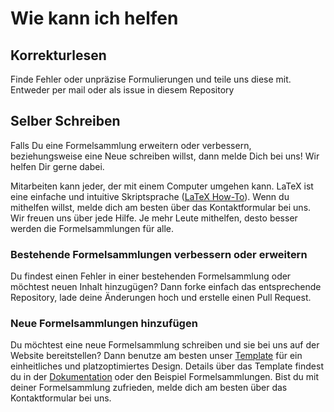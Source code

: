 # Wie kann ich helfen

## Korrekturlesen

Finde Fehler oder unpräzise Formulierungen und teile uns diese mit. Entweder per mail oder als issue in diesem Repository

## Selber Schreiben

Falls Du eine Formelsammlung erweitern oder verbessern, beziehungsweise eine Neue schreiben willst, dann melde Dich bei uns! Wir helfen Dir gerne dabei.

Mitarbeiten kann jeder, der mit einem Computer umgehen kann. LaTeX ist eine einfache und intuitive Skriptsprache ([LaTeX How-To](http://latex4ei.de/latex)). Wenn du mithelfen willst, melde dich am besten über das Kontaktformular bei uns. Wir freuen uns über jede Hilfe. Je mehr Leute mithelfen, desto besser werden die Formelsammlungen für alle.

### Bestehende Formelsammlungen verbessern oder erweitern

Du findest einen Fehler in einer bestehenden Formelsammlung oder möchtest neuen Inhalt hinzugügen? Dann forke einfach das entsprechende Repository, lade deine Änderungen hoch und erstelle einen Pull Request.

### Neue Formelsammlungen hinzufügen

Du möchtest eine neue Formelsammlung schreiben und sie bei uns auf der Website bereitstellen? Dann benutze am besten unser [Template](https://github.com/latex4ei/latex4ei-packages) für ein einheitliches und platzoptimiertes Design. Details über das Template findest du in der [Dokumentation](https://github.com/latex4ei/latex4ei-packages/tree/gh-pages) oder den Beispiel Formelsammlungen. Bist du mit deiner Formelsammlung zufrieden, melde dich am besten über das Kontaktformular bei uns.
